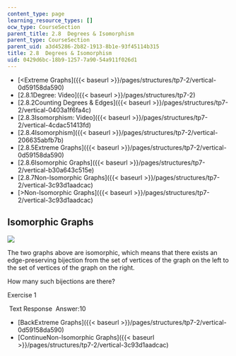 ```yaml
---
content_type: page
learning_resource_types: []
ocw_type: CourseSection
parent_title: 2.8  Degrees & Isomorphism
parent_type: CourseSection
parent_uid: a3d45286-2b82-1913-8b1e-93f45114b315
title: 2.8  Degrees & Isomorphism
uid: 0429d6bc-18b9-1257-7a90-54a911f026d1
---
```


*   [\<Extreme Graphs]({{< baseurl >}}/pages/structures/tp7-2/vertical-0d59158da590)
*   [2.8.1Degree: Video]({{< baseurl >}}/pages/structures/tp7-2)
*   [2.8.2Counting Degrees & Edges]({{< baseurl >}}/pages/structures/tp7-2/vertical-0403a1f6fa4c)
*   [2.8.3Isomorphism: Video]({{< baseurl >}}/pages/structures/tp7-2/vertical-4cdac51413fd)
*   [2.8.4Isomorphism]({{< baseurl >}}/pages/structures/tp7-2/vertical-206635abfb7b)
*   [2.8.5Extreme Graphs]({{< baseurl >}}/pages/structures/tp7-2/vertical-0d59158da590)
*   [2.8.6Isomorphic Graphs]({{< baseurl >}}/pages/structures/tp7-2/vertical-b30a643c515e)
*   [2.8.7Non-Isomorphic Graphs]({{< baseurl >}}/pages/structures/tp7-2/vertical-3c93d1aadcac)
*   [\>Non-Isomorphic Graphs]({{< baseurl >}}/pages/structures/tp7-2/vertical-3c93d1aadcac)

Isomorphic Graphs
-----------------

  
![](/courses/electrical-engineering-and-computer-science/6-042j-mathematics-for-computer-science-spring-2015/structures/tp7-2/vertical-b30a643c515e/prob3a1.gif)

The two graphs above are isomorphic, which means that there exists an edge-preserving bijection from the set of vertices of the graph on the left to the set of vertices of the graph on the right.

How many such bijections are there?

Exercise 1

&nbsp;Text Response&nbsp; Answer:10

*   [BackExtreme Graphs]({{< baseurl >}}/pages/structures/tp7-2/vertical-0d59158da590)
*   [ContinueNon-Isomorphic Graphs]({{< baseurl >}}/pages/structures/tp7-2/vertical-3c93d1aadcac)